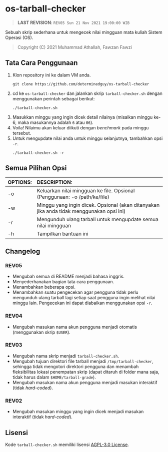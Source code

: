 # os-tarball-checker

> **LAST REVISION**: `REV05 Sun 21 Nov 2021 19:00:00 WIB`

Sebuah skrip sederhana untuk mengecek nilai mingguan mata kuliah Sistem Operasi (OS).

> Copyright (C) 2021 Muhammad Athallah, Fawzan Fawzi

## Tata Cara Penggunaan

1. Klon repository ini ke dalam VM anda.
    ```
    git clone https://github.com/determinedguy/os-tarball-checker
    ```
2. cd ke `os-tarball-checker` dan jalankan skrip `tarball-checker.sh` dengan menggunakan perintah sebagai berikut: 
    ```
    ./tarball-checker.sh
    ```
3. Masukkan minggu yang ingin dicek detail nilainya (misalkan minggu ke-6, maka masukannya adalah `6` atau `06`).
4. Voila! Nilaimu akan keluar diikuti dengan _benchmark_ pada minggu tersebut.
5. Untuk mengupdate nilai anda untuk minggu selanjutnya, tambahkan opsi `-r`.
    ```
    ./tarball-checker.sh -r
    ```

## Semua Pilihan Opsi

| OPTIONS: | DESCRIPTION: |
|:---------|:-------------|
| -o       | Keluarkan nilai mingguan ke file. Opsional (Penggunaan: -o /path/ke/file)                  |
| -w       | Minggu yang ingin dicek. Opsional (akan ditanyakan jika anda tidak menggunakan opsi ini)   |
| -r       | Mengunduh ulang tarball untuk mengupdate semua nilai mingguan                              |
| -h       | Tampilkan bantuan ini                                                                      |

## Changelog

### REV05
- Mengubah semua di README menjadi bahasa inggris.
- Menyederhanakan bagian tata cara penggunaan.
- Menambahkan beberapa opsi.
- Menambahkan suatu pengecekan agar pengguna tidak perlu mengunduh ulang tarball lagi setiap saat pengguna ingin melihat nilai minggu lain. Pengecekan ini dapat diabaikan menggunakan opsi `-r`. 

### REV04
- Mengubah masukan nama akun pengguna menjadi otomatis (menggunakan skrip `$USER`).

### REV03
- Mengubah nama skrip menjadi `tarball-checker.sh`.
- Mengubah tujuan direktori file tarball menjadi `/tmp/tarball-checker`, sehingga tidak mengotori direktori pengguna dan menambah fleksibilitas lokasi penempatan skrip (dapat ditaruh di folder mana saja, tidak harus dalam `$HOME/tarball-grade`).
- Mengubah masukan nama akun pengguna menjadi masukan interaktif (tidak _hard-coded_).

### REV02
- Mengubah masukan minggu yang ingin dicek menjadi masukan interaktif (tidak _hard-coded_).
 
## Lisensi

Kode `tarball-checker.sh` memiliki lisensi [AGPL-3.0 License](LICENSE).
